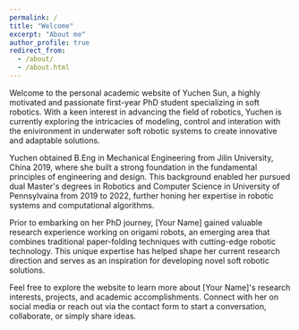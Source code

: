 ```yaml
---
permalink: /
title: "Welcome"
excerpt: "About me"
author_profile: true
redirect_from: 
  - /about/
  - /about.html
---
```


Welcome to the personal academic website of Yuchen Sun, a highly motivated and passionate first-year PhD student specializing in soft robotics. With a keen interest in advancing the field of robotics, Yuchen is currently exploring the intricacies of modeling, control and interation with the enivironment in underwater soft robotic systems to create innovative and adaptable solutions.

Yuchen obtained B.Eng in Mechanical Engineering from Jilin University, China 2019, where she built a strong foundation in the fundamental principles of engineering and design. This background enabled her pursued dual Master's degrees in Robotics and Computer Science in University of Pennsylvaina from 2019 to 2022, further honing her expertise in robotic systems and computational algorithms.

Prior to embarking on her PhD journey, [Your Name] gained valuable research experience working on origami robots, an emerging area that combines traditional paper-folding techniques with cutting-edge robotic technology. This unique expertise has helped shape her current research direction and serves as an inspiration for developing novel soft robotic solutions.

Feel free to explore the website to learn more about [Your Name]'s research interests, projects, and academic accomplishments. Connect with her on social media or reach out via the contact form to start a conversation, collaborate, or simply share ideas.

